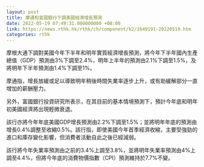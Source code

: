 ```yaml
---
layout: post
title: 摩通和富國銀行下調美國經濟增長預測
date: 2022-05-19 07:49:31.000000000 +08:00
link: https://news.rthk.hk/rthk/ch/component/k2/1649191-20220519.htm
categories: rthk
---
```


摩根大通下調對美國今年下半年和明年實質經濟增長預測，將今年下半年國內生產總值（GDP）預測由3%下調至2.4%，明年上半年的預測由2.1%下調至1.5%，及將明年下半年預測由1.4%下調至1%。

摩通指，增長放緩或足以導致明年稍後時間失業率逐步上升，或有助緩解部分一直增加的薪酬壓力。

另外，富國銀行投資研究所表示，在其目前的基本情境預測下，預計今年底和明年初美國經濟將出現輕微衰退。

該行亦將今年年底美國GDP增長預測由2.2%下調至1.5%；並將明年年底的預測由增長0.4%調整至收縮0.5%。該行指，即使美國今年首季經濟收縮，主要受強勁的進口和庫存變化影響，但消費者活動自此之後已經減弱。

該行將今年失業率預測由之前的3.4%上調至3.8%，並將明年失業率預測由4%上調至4.4%，但將今年底的消費物價指數（CPI）預測維持於7.7%不變。
